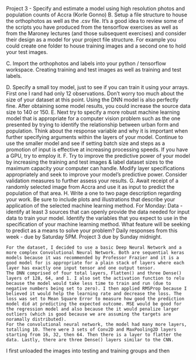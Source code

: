 Project 3 - Specify and estimate a model using high resolution photos and population counts of Accra (Korle Gonno)
B. Setup a file structure to house the orthophotos as well as the .csv file. It’s a good idea to review some of the scripts you have produced from the tensorflow exercises as well as from the Maroney lectures (and those subsequent exercises) and consider their design as a model for your project file structure. For example you could create one folder to house training images and a second one to hold your test images.

C. Import the orthophotos and labels into your python / tensorflow workspace. Creating training and test images as well as training and test labels.

D. Specify a small toy model, just to see if you can train it using your arrays. First one I rand had only 12 observations. Don’t worry too much about the size of your dataset at this point. Using the DNN model is also perfectly fine. After obtaining some model results, you could increase the source data size to 140 or 150.
E. Next try to specify a more robust machine learning model that is appropriate for a computer vision problem such as the one presented by trying to identify the relationship between urban form and population. Think about the response variable and why it is important when further specifying arguments within the layers of your model. Continue to use the smaller model and see if setting batch size and steps as a promotion of input is effective at increasing processing speeds. If you have a GPU, try to employ it.
F. Try to improve the predictive power of your model by increasing the training and test images & label dataset sizes to the maximum capacity your computer can handle. Modify layer specifications appropriately and seek to improve your model’s predictive power. Consider validation measures to further assess your results.
G. Await receipt of a randomly selected image from Accra and use it as input to predict the population of that area.
H. Write a one to two page description regarding your work. Be sure to include plots and illustrations that describe your application of the selected machine learning method.
For Monday: Data - identify at least 3 sources that can openly provide the data needed for input data to train your model. Identify the variables that you expect to use in the specification of your machine learning method. What feature will be seeking to predict as a means to solve your problem?
Daily responses from this week - due by Saturday 5PM. Project 3 due by Sunday midnight.

    For the dataset, I decided to use a basic Deep Neural Network and a more complex Convolutional Neural Network. Both are sequential keras models because it was recommended by Professor Frazier and it is a good model for is appropriate for a plain stack of layers where each layer has exactly one input tensor and one output tensor.
    The DNN comprised of four total layers, Flatten() and three Dense() layers of 128, 64, and 1. I also set the activation function to relu because the model would take less time to train and run (due to negative numbers being set to zero). I then applied RMSProp because I believed it would help the learning rate and decrease the loss. The loss was set to Mean Square Error to measure how good the prediction model did at predicting the expected outcome. MSE would be good for the regression model and also because the it would penalize larger outliers (which is good because we are assuming the targets are noramally distributed).
    For the convolutional neural network, the model had many more layers, totalling 10. There were 3 sets of Conv2D and MaxPooling2D layers starting from 16, 32, then 64. Then there is a layer to flatter the data. Lastly, there are three Dense() layers similar to the CNN. 

I first unloaded the images into testing and training groups and then 


